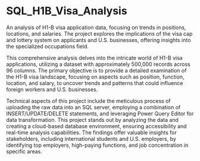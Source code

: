 # SQL_H1B_Visa_Analysis
An analysis of H1-B visa application data, focusing on trends in positions, locations, and salaries. The project explores the implications of the visa cap and lottery system on applicants and U.S. businesses, offering insights into the specialized occupations field.


This comprehensive analysis delves into the intricate world of H1-B visa applications, utilizing a dataset with approximately 500,000 records across 96 columns. The primary objective is to provide a detailed examination of the H1-B visa landscape, focusing on aspects such as position, function, location, and salary, to uncover trends and patterns that could influence foreign workers and U.S. businesses.

Technical aspects of this project include the meticulous process of uploading the raw data into an SQL server, employing a combination of INSERT/UPDATE/DELETE statements, and leveraging Power Query Editor for data transformation. This project stands out by analyzing the data and creating a cloud-based database environment, ensuring accessibility and real-time analysis capabilities. The findings offer valuable insights for stakeholders, including international students and U.S. employers, by identifying top employers, high-paying functions, and job concentration in specific areas.


